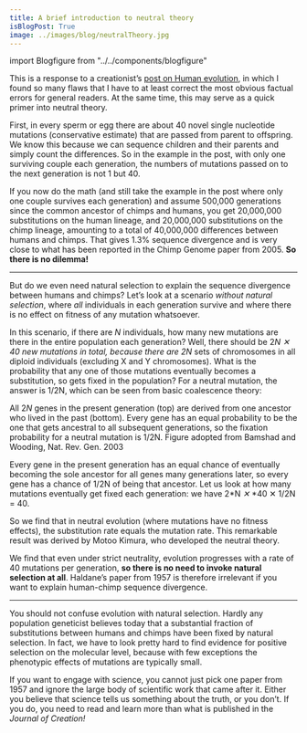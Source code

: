 ```yaml
---
title: A brief introduction to neutral theory
isBlogPost: True
image: ../images/blog/neutralTheory.jpg
---
```


import Blogfigure from "../../components/blogfigure"

This is a response to a creationist’s [post on Human evolution](https://medium.com/@b1e1nugent/haldane-s-dilemma-shows-impossibility-of-ape-to-human-evolution-93bc7edb4830),
in which I found so many flaws that I have to at least correct the most obvious
factual errors for general readers. At the same time, this may serve as a quick
primer into neutral theory.

First, in every sperm or egg there are about 40 novel single nucleotide
mutations (conservative estimate) that are passed from parent to offspring. We
know this because we can sequence children and their parents and simply count
the differences. So in the example in the post, with only one surviving couple
each generation, the numbers of mutations passed on to the next generation is
not 1 but 40.

If you now do the math (and still take the example in the post where only one
couple survives each generation) and assume 500,000 generations since the common
ancestor of chimps and humans, you get 20,000,000 substitutions on the human
lineage, and 20,000,000 substitutions on the chimp lineage, amounting to a total
of 40,000,000 differences between humans and chimps. That gives 1.3% sequence
divergence and is very close to what has been reported in the Chimp Genome paper
from 2005. **So there is no dilemma!**

*****

But do we even need natural selection to explain the sequence divergence between
humans and chimps? Let’s look at a scenario *without natural selection*, where
*all* individuals in each generation survive and where there is no effect on
fitness of any mutation whatsoever.

In this scenario, if there are *N* individuals, how many new mutations are there
in the entire population each generation? Well, there should be 2*N *✕* *40 new
mutations in total, because there are 2*N* sets of chromosomes in all diploid
individuals (excluding X and Y chromosomes). What is the probability that any
one of those mutations eventually becomes a substitution, so gets fixed in the
population? For a neutral mutation, the answer is 1/2N, which can be seen from
basic coalescence theory:

<Blogfigure relPath="images/blog/neutralTheory.jpg" width={8} altText="A schematic of genealogical transmission from one generation to the next showcasing the coalescence process"> All 2*N* genes in the present generation (top) are derived from one ancestor who lived in the past (bottom). Every gene has an equal probability to be the one that gets ancestral to all subsequent generations, so the fixation probability for a neutral mutation is 1/2N. Figure adopted from Bamshad and Wooding, Nat. Rev. Gen. 2003</Blogfigure>

Every gene in the present generation has an equal chance of eventually becoming
the sole ancestor for all genes many generations later, so every gene has a
chance of 1/2N of being that ancestor. Let us look at how many mutations
eventually get fixed each generation: we have 2*N *✕* *40 ✕ 1/2N = 40.

So we find that in neutral evolution (where mutations have no fitness effects),
the substitution rate equals the mutation rate. This remarkable result was
derived by Motoo Kimura, who developed the neutral theory.

We find that even under strict neutrality, evolution progresses with a rate of
40 mutations per generation, **so there is no need to invoke natural selection
at all**. Haldane’s paper from 1957 is therefore irrelevant if you want to
explain human-chimp sequence divergence.

*****

You should not confuse evolution with natural selection. Hardly any population
geneticist believes today that a substantial fraction of substitutions between
humans and chimps have been fixed by natural selection. In fact, we have to look
pretty hard to find evidence for positive selection on the molecular level,
because with few exceptions the phenotypic effects of mutations are typically
small.

If you want to engage with science, you cannot just pick one paper from 1957 and
ignore the large body of scientific work that came after it. Either you believe
that science tells us something about the truth, or you don’t. If you do, you
need to read and learn more than what is published in the *Journal of Creation!*
